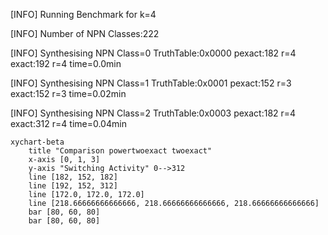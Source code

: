 [INFO] Running Benchmark for k=4

[INFO] Number of NPN Classes:222

[INFO] Synthesising NPN Class=0 TruthTable:0x0000 pexact:182 r=4 exact:192 r=4 time=0.0min 

[INFO] Synthesising NPN Class=1 TruthTable:0x0001 pexact:152 r=3 exact:152 r=3 time=0.02min 

[INFO] Synthesising NPN Class=2 TruthTable:0x0003 pexact:182 r=4 exact:312 r=4 time=0.04min 

```mermaid
xychart-beta
    title "Comparison powertwoexact twoexact"
    x-axis [0, 1, 3]
    y-axis "Switching Activity" 0-->312
    line [182, 152, 182]
    line [192, 152, 312]
    line [172.0, 172.0, 172.0]
    line [218.66666666666666, 218.66666666666666, 218.66666666666666]
    bar [80, 60, 80]
    bar [80, 60, 80]
```

